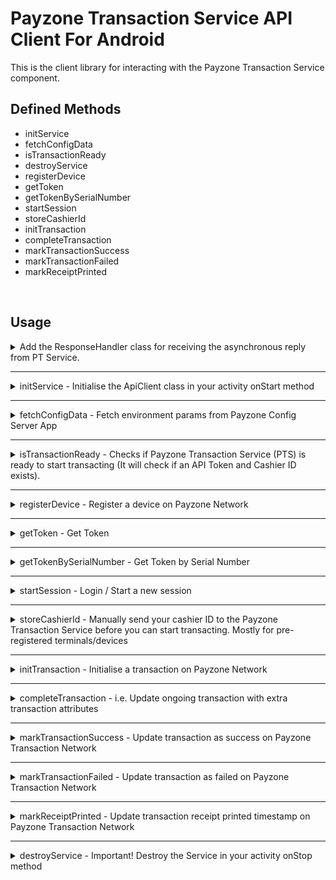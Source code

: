 # Payzone Transaction Service API Client For Android

This is the client library for interacting with the Payzone Transaction Service component.

## Defined Methods

- initService
- fetchConfigData
- isTransactionReady
- destroyService
- registerDevice
- getToken
- getTokenBySerialNumber
- startSession
- storeCashierId
- initTransaction
- completeTransaction
- markTransactionSuccess
- markTransactionFailed
- markReceiptPrinted

<br/>

## Usage

<details>
  <summary>  Add the ResponseHandler class for receiving the asynchronous reply from PT Service. </summary>

    public class ResponseHandler extends Handler {
        @Override
        public void handleMessage(Message msg) {
            String response;
            switch (msg.what) {
                case MessageConstants.MSG_REGISTER_DEVICE:
                    response = ApiClient.decompressData(msg.getData().getString(MessageConstants.RESP_REGISTER_DEVICE));
                    System.out.println("## Register Device Response = "+response);
                    break;
                case MessageConstants.MSG_INIT_TRANSACTION:
                    response = ApiClient.decompressData(msg.getData().getString(MessageConstants.RESP_INIT_TRANSACTION));
                    System.out.println("## Transaction Initialised Response = "+response);
                    break;
                case MessageConstants.MSG_MARK_TRANS_SUCCESS:
                    response = ApiClient.decompressData(msg.getData().getString(MessageConstants.RESP_MARK_TRANS_SUCCESS));
                    System.out.println("## Marked Successful Response = "+response);
                    break;
                case MessageConstants.MSG_MARK_TRANS_FAILED:
                    response = ApiClient.decompressData(msg.getData().getString(MessageConstants.RESP_MARK_TRANS_FAILED));
                    System.out.println("## Marked Failed Response = "+response);
                    break;
                case MessageConstants.MSG_MARK_RECEIPT_PRINTED:
                    response = ApiClient.decompressData(msg.getData().getString(MessageConstants.RESP_MARK_RECEIPT_PRINTED));
                    System.out.println("## Marked Receipt Printed Response = "+response);
                    break;
                default:
                    super.handleMessage(msg);
            }
        }
    }

  <b>NOTE:</b>
  
  You will notice a `ApiClient.decompressData` method wrapped around the response. This is because we only send compress string response data.
  Android Bundle/Parcel has a size limit and to mitigate against that we have to compress our responses. Therefore, you have to decompress the response data for all message responses coming back from the Payzone Transaction Service.    
</details>
<hr/>

<details>
  <summary> initService - Initialise the ApiClient class in your activity onStart method</summary>
  <br>

    The ApiClient class constructor params are:

    - Your activity context.
    - Reply Messenger created using your Response handler.


    @Override
    protected void onStart() {
        super.onStart();
        responseHandler = new ResponseHandler();
        replyMessenger = new Messenger(responseHandler);
        apiClient = new ApiClient(getApplicationContext(), replyMessenger);
        apiClient.initService(); // Connects your app with the Payzone Transaction Service Component
    }


</details>
<hr/>

<details>
  <summary> fetchConfigData - Fetch environment params from Payzone Config Server App</summary>
  <br>

    The ApiClient class constructor params are:

    - Your activity context.
    - Reply Messenger created using your Response handler.


    @Override
    protected void onStart() {
        super.onStart();
        responseHandler = new ResponseHandler();
        replyMessenger = new Messenger(responseHandler);
        apiClient = new ApiClient(getApplicationContext(), replyMessenger);
        apiClient.initService(); // Connects your app with the Payzone Transaction Service Component
        apiClient.fetchConfigData(); // Fetch environment params
    }


</details>
<hr/>

<details>
  <summary>isTransactionReady - Checks if Payzone Transaction Service (PTS) is ready to start transacting (It will check if an API Token and Cashier ID exists). </summary>
  <br>

    boolean success =  apiClient.isTransactionReady();
    System.out.println("## Is Transaction Ready check sent to service queue: "+success);

  <b>Note:</b> 
  The call is Async and a response will be sent via the response handler.
</details>
<hr/>

<details>
  <summary>registerDevice - Register a device on Payzone Network </summary>
  <br>


    JSONObject obj = new JSONObject();
    obj.put("barcode", "267693243349691");
    obj.put("deviceId", "1545D2053");
    obj.put("tId", "49691");
    boolean success =  apiClient.registerDevice(obj);
    System.out.println("## Device Registration sent to service queue: "+success);


</details>
<hr/>

<details>
  <summary>getToken - Get Token </summary>
  <br>

    String tId = "49691";
    boolean success =  apiClient.getToken(tId);
    System.out.println("## Get Token Request sent to service queue: "+success);


</details>
<hr/>

<details>
  <summary>getTokenBySerialNumber - Get Token by Serial Number</summary>
  <br>

    String serialNumber = "1545D2053";
    boolean success =  apiClient.getTokenBySerialNumber(serialNumber);
    System.out.println("## Get Token By Serial Number Request sent to service queue: "+success);


</details>
<hr/>

<details>
  <summary>startSession - Login / Start a new session </summary>
  <br>


    JSONObject obj = new JSONObject();
    obj.put("pin", 1234);
    boolean success =  apiClient.startSession(obj);
    System.out.println("## Get Session Request sent to service queue: "+success);


</details>
<hr/>

<details>
  <summary>storeCashierId - Manually send your cashier ID to the Payzone Transaction Service before you can start transacting. Mostly for pre-registered terminals/devices </summary>
  <br>


    String cashierId = "1234";
    boolean success =  apiClient.storeCashierId(cashierId);
    System.out.println("## Get Store Cashier sent to service queue: "+success);


</details>
<hr/>

<details>
  <summary>initTransaction - Initialise a transaction on Payzone Network </summary>
  <br>
  
  Client App use case (For client apps with associated clientRef):


    JSONObject obj = new JSONObject();
    obj.put("clientRef", "294decdf-0d8d-4bc5-9921-7460ab737fba");
    obj.put("transactionGuid", "bfd0f250-66ce-11eb-863b-a5942ff6aec7");
    obj.put("transactionAmount", 1000);
    obj.put("barcode", "63385450042016567880");
    boolean success =  apiClient.initTransaction(obj);
    System.out.println("## Transaction init sent to service queue: "+success);

  Standard Payzone use case:
  
    JSONObject obj = new JSONObject();
    obj.put("transactionSource", "0");
    obj.put("productId", "24382");
    obj.put("transactionGuid", "bfd0f250-66ce-11eb-863b-a5942ff6aec7");
    obj.put("transactionAmount", 1000);
    obj.put("barcode", "63385450042016567880");
    boolean success =  apiClient.initTransaction(obj);
    System.out.println("## Transaction init sent to service queue: "+success);
      
</details>
<hr/>

<details>
  <summary>completeTransaction - i.e. Update ongoing transaction with extra transaction attributes </summary>
  <br>


    JSONObject obj = new JSONObject();
    obj.put("id", "bfd0f250-66ce-11eb-863b-a5942ff6aec7"); // i.e. Your transactionGuid
    obj.put("utrn", "1100883828292828"); // or this could be ticketNumber, extra_json_info object etc..
    obj.put("responseCode", "00"); // "00" for successful topup or "05" for failure.
    obj.put("smartMeterErrorText", "Something went wrong"); // Should in case it is a faulure
    boolean success =  apiClient.completeTransaction(obj);
    System.out.println("## Complete transaction request sent to service queue: "+success);


</details>
<hr/>

<details>
  <summary>markTransactionSuccess - Update transaction as success on Payzone Transaction Network </summary>
  <br>


    JSONObject obj = new JSONObject();
    obj.put("id", "bfd0f250-66ce-11eb-863b-a5942ff6aec7");
    boolean success =  apiClient.markTransactionSuccess(obj);
    System.out.println("## Mark transaction successful request sent to service queue: "+success);


</details>
<hr/>

<details>
  <summary>markTransactionFailed - Update transaction as failed on Payzone Transaction Network  </summary>
  <br>


    JSONObject obj = new JSONObject();
    obj.put("id", "bfd0f250-66ce-11eb-863b-a5942ff6aec7");
    boolean success =  apiClient.markTransactionFailed(obj);
    System.out.println("## Mark transaction failed request sent to service queue: "+success);


</details>
<hr/>

<details>
  <summary>markReceiptPrinted - Update transaction receipt printed timestamp on Payzone Transaction Network  </summary>
  <br>


    JSONObject obj = new JSONObject();
    obj.put("id", "bfd0f250-66ce-11eb-863b-a5942ff6aec7");
    boolean success =  apiClient.markReceiptPrinted(obj);
    System.out.println("## Transaction receipt printed request sent to service queue: "+success);


</details>
<hr/>

<details>
  <summary>destroyService - Important! Destroy the Service in your activity onStop method</summary>
  <br>


    @Override
    protected void onStop() {
        super.onStop();
        if(apiClient.destroyService()) {
            System.out.println("## Disconnected from Payzone Transaction service...");
        }
    }


</details>
